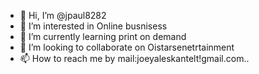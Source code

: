 - 👋 Hi, I’m @jpaul8282
- 👀 I’m interested in Online busnisess
- 🌱 I’m currently learning print on demand
- 💞️ I’m looking to collaborate on Oistarsenetrtainment
- 📫 How to reach me by mail:joeyaleskantelt!gmail.com..

<!---
jpaul8282/jpaul8282 is a ✨ special ✨ repository because its `README.md` (this file) appears on your GitHub profile.
You can click the Preview link to take a look at your changes.
--->
